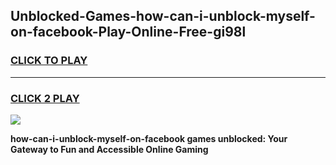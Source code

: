 
## Unblocked-Games-how-can-i-unblock-myself-on-facebook-Play-Online-Free-gi98l
<h3>
<a href="https://premium76.site?title=how-can-i-unblock-myself-on-facebook&ref=26A">CLICK TO PLAY</a></h3>
<hr>

<h3>
<a href="https://premium76.site?title=how-can-i-unblock-myself-on-facebook&ref=26A">CLICK 2 PLAY</a>
  
</h3>

<a href="https://premium76.site?title=how-can-i-unblock-myself-on-facebook&ref=26A"><img src="https://clearcache.store/games.png"></a>


**how-can-i-unblock-myself-on-facebook games unblocked: Your Gateway to Fun and Accessible Online Gaming**
